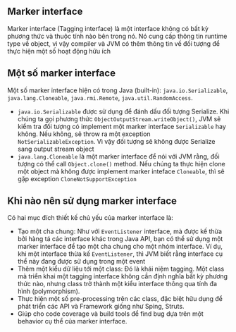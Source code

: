 ## Marker interface   
Marker interface (Tagging interface) là một interface không có bất kỳ phương thức và thuộc tính nào bên trong nó. Nó cung cấp thông tin runtime type về object, vì vậy compiler và JVM có thêm thông tin về đối tượng để thực hiện một số hoạt động hữu ích  

## Một số marker interface  
Một số marker interface hiện có trong Java (built-in): `java.io.Serializable`, `java.lang.Cloneable`, `java.rmi.Remote`, `java.util.RandomAccess`.  
- `java.io.Serializable` được sử dụng để đánh dấu đối tượng Serialize. Khi chúng ta gọi phương thức `ObjectOutputStream.writeObject()`, JVM sẽ kiểm tra đối tượng có implement một marker interface `Serializable` hay không. Nếu không, sẽ throw ra một exception `NotSerializableException`. Vì vậy đối tượng sẽ không được Serialize sang output stream object  
- `java.lang.Cloneable` là một marker interface để nói với JVM rằng, đối tượng có thể call `Object.clone()` method. Nếu chúng ta thực hiện clone một object mà không được implement marker inteface `Cloneable`, thì sẽ gặp exception `CloneNotSupportException`  

## Khi nào nên sử dụng marker interface
Có hai mục đích thiết kế chủ yếu của marker interface là:  
- Tạo một cha chung: Như với `EventListener` interface, mà được kế thừa bởi hàng tá các interface khác trong Java API, bạn có thể sử dụng một marker interface để tạo một cha chung cho một nhóm  interface. Ví dụ, khi một interface thừa kế `EventListener`, thì JVM biết rằng interface cụ thể này đang được sử dụng trong một event  
- Thêm một kiểu dữ liệu tới một class: Đó là khái niệm tagging. Một class mà triển khai một tagging interface không cần định nghĩa bất kỳ phương thức nào, nhưng class trở thành một kiểu interface thông qua tính đa hình (polymorphism).
- Thực hiện một số pre-processing trên các class, đặc biệt hữu dụng để phát triển các API và Framework giống như Sping, Struts.
- Giúp cho code coverage và build tools để find bug dựa trên một behavior cụ thể của marker interface.